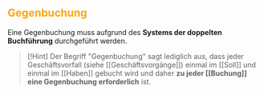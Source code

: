 ## <font color = "orange">Gegenbuchung</font>

Eine Gegenbuchung muss aufgrund des **Systems der doppelten Buchführung** durchgeführt werden.

>[!Hint]
Der Begriff "Gegenbuchung" sagt lediglich aus, dass jeder Geschäftsvorfall (siehe [[Geschäftsvorgänge]]) einmal im [[Soll]] und einmal im [[Haben]] gebucht wird und daher **zu jeder [[Buchung]] eine Gegenbuchung erforderlich** ist.